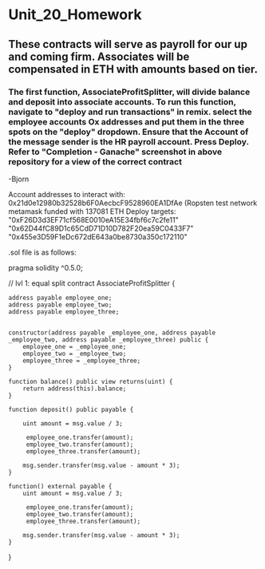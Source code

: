 # Unit_20_Homework

## These contracts will serve as payroll for our up and coming firm. Associates will be compensated in ETH with amounts based on tier.

### The first function, AssociateProfitSplitter, will divide balance and deposit into associate accounts. To run this function, navigate to "deploy and run transactions" in remix. select the employee accounts Ox addresses and put them in the three spots on the "deploy" dropdown. Ensure that the Account of the message sender is the HR payroll account. Press Deploy. Refer to "Completion - Ganache" screenshot in above repository for a view of the correct contract

-Bjorn

Account addresses to interact with:
0x21d0e12980b32528b6F0AecbcF9528960EA1DfAe (Ropsten test network metamask funded with 137081 ETH
Deploy targets:
"0xF26D3d3EF71cf568E0010eA15E34fbf6c7c2fe11"
"0x62D44fC89D1c65CdD71D10D782F20ea59C0433F7"
"0x455e3D59F1eDc672dE643a0be8730a350c172110"




.sol file is as follows:

pragma solidity ^0.5.0;

// lvl 1: equal split
contract AssociateProfitSplitter {
    
    address payable employee_one;
    address payable employee_two;
    address payable employee_three;
    
    
    constructor(address payable _employee_one, address payable _employee_two, address payable _employee_three) public {
        employee_one = _employee_one;
        employee_two = _employee_two;
        employee_three = _employee_three;
    }

    function balance() public view returns(uint) {
        return address(this).balance;
    }

    function deposit() public payable {
        
        uint amount = msg.value / 3;

         employee_one.transfer(amount);
         employee_two.transfer(amount);
         employee_three.transfer(amount);

        msg.sender.transfer(msg.value - amount * 3);
    }

    function() external payable {
        uint amount = msg.value / 3;

         employee_one.transfer(amount);
         employee_two.transfer(amount);
         employee_three.transfer(amount);

        msg.sender.transfer(msg.value - amount * 3); 
    }
}
